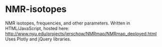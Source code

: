 # NMR-isotopes
NMR isotopes, frequencies, and other parameters. Written in HTML/JavaScript, hosted here: http://www.nyu.edu/projects/jerschow/NMRmap/NMRmap_deployed.html
Uses Plotly and jQuery libraries.
